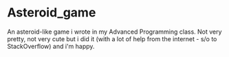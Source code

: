 # Asteroid_game

An asteroid-like game i wrote in my Advanced Programming class. 
Not very pretty, not very cute but i did it (with a lot of help from the internet - s/o to StackOverflow) and i'm happy. 
